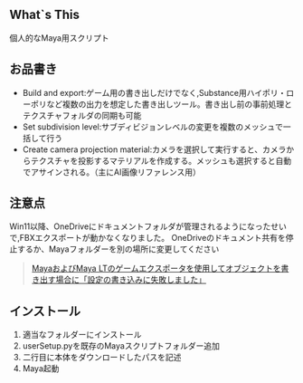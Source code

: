 <h2>What`s This</h2>
<div>個人的なMaya用スクリプト</div>

<h2>お品書き</h2>
<div>
    <ul>
        <li>Build and export:ゲーム用の書き出しだけでなく,Substance用ハイポリ・ローポリなど複数の出力を想定した書き出しツール。書き出し前の事前処理とテクスチャフォルダの同期も可能</li>
        <li>Set subdivision level:サブディビジョンレベルの変更を複数のメッシュで一括して行う</li>
        <li>Create camera projection material:カメラを選択して実行すると、カメラからテクスチャを投影するマテリアルを作成する。メッシュも選択すると自動でアサインされる。（主にAI画像リファレンス用）
    </ul>
</div>
<h2>注意点</h2>
<p>Win11以降、OneDriveにドキュメントフォルダが管理されるようになったせいで,FBXエクスポートが動かなくなりました。
OneDriveのドキュメント共有を停止するか、Mayaフォルダーを別の場所に変更してください</p>
<blockquote>
    <a href="https://www.autodesk.co.jp/support/technical/article/caas/sfdcarticles/sfdcarticles/JPN/Write-settings-failed-when-exporting-objects-with-the-game-exporter-in-Maya-LT.html">
        <p>MayaおよびMaya LTのゲームエクスポータを使用してオブジェクトを書き出す場合に「設定の書き込みに失敗しました」</p>
    </a>
</blockquote>
<h2>インストール</h2>
<ol>
<li>適当なフォルダーにインストール</li>
<li>userSetup.pyを既存のMayaスクリプトフォルダー追加</li>
<li>二行目に本体をダウンロードしたパスを記述</li>
<li>Maya起動</li>
</ol>